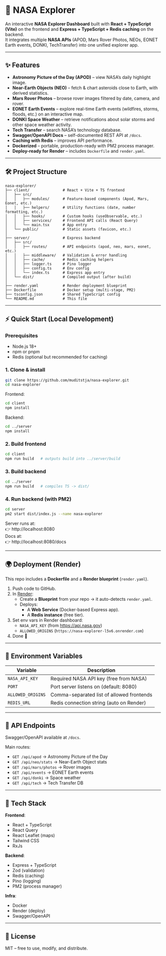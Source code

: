 # 🚀 NASA Explorer

An interactive **NASA Explorer Dashboard** built with **React + TypeScript (Vite)** on the frontend and **Express + TypeScript + Redis caching** on the backend.  
It integrates multiple **NASA APIs** (APOD, Mars Rover Photos, NEOs, EONET Earth events, DONKI, TechTransfer) into one unified explorer app.

---

## ✨ Features

- **Astronomy Picture of the Day (APOD)** – view NASA’s daily highlight image.
- **Near-Earth Objects (NEO)** – fetch & chart asteroids close to Earth, with derived statistics.
- **Mars Rover Photos** – browse rover images filtered by date, camera, and rover.
- **EONET Earth Events** – explore real-time Earth events (wildfires, storms, floods, etc.) on an interactive map.
- **DONKI Space Weather** – retrieve notifications about solar storms and other space weather activity.
- **Tech Transfer** – search NASA’s technology database.
- **Swagger/OpenAPI Docs** – self-documented REST API at `/docs`.
- **Caching with Redis** – improves API performance.
- **Dockerized** – portable, production-ready with PM2 process manager.
- **Deploy-ready for Render** – includes `Dockerfile` and `render.yaml`.

---

## 🛠️ Project Structure

```
nasa-explorer/
├── client/               # React + Vite + TS frontend
│   ├── src/
│   │   ├── modules/      # Feature-based components (Apod, Mars, Eonet, etc.)
│   │   ├── helpers/      # Utility functions (date, number formatting, etc.)
│   │   ├── hooks/        # Custom hooks (useObservable, etc.)
│   │   ├── services/     # Frontend API calls (React Query)
│   │   └── main.tsx      # App entry
│   └── public/           # Static assets (favicon, etc.)
│
├── server/               # Express backend
│   ├── src/
│   │   ├── routes/       # API endpoints (apod, neo, mars, eonet, etc.)
│   │   ├── middleware/   # Validation & error handling
│   │   ├── cache/        # Redis caching helpers
│   │   ├── logger.ts     # Pino logger
│   │   ├── config.ts     # Env config
│   │   └── index.ts      # Express app entry
│   └── dist/             # Compiled output (after build)
│
├── render.yaml           # Render deployment blueprint
├── Dockerfile            # Docker setup (multi-stage, PM2)
├── tsconfig.json         # Shared TypeScript config
└── README.md             # This file
```

---

## ⚡ Quick Start (Local Development)

### Prerequisites
- Node.js 18+
- npm or pnpm
- Redis (optional but recommended for caching)

### 1. Clone & install
```bash
git clone https://github.com/muditstja/nasa-explorer.git
cd nasa-explorer
```

Frontend:
```bash
cd client
npm install
```

Backend:
```bash
cd ../server
npm install
```

### 2. Build frontend
```bash
cd client
npm run build   # outputs build into ../server/build
```

### 3. Build backend
```bash
cd ../server
npm run build   # compiles TS -> dist/
```

### 4. Run backend (with PM2)
```bash
cd server
pm2 start dist/index.js --name nasa-explorer
```

Server runs at:  
👉 http://localhost:8080  
Docs at:  
👉 http://localhost:8080/docs

---

## 🌍 Deployment (Render)

This repo includes a **Dockerfile** and a **Render blueprint** (`render.yaml`).  

1. Push code to GitHub.
2. In [Render](https://render.com):
   - Create a **Blueprint** from your repo → it auto-detects `render.yaml`.
   - Deploys:
     - A **Web Service** (Docker-based Express app).
     - A **Redis instance** (free tier).
3. Set env vars in Render dashboard:
   - `NASA_API_KEY` (from https://api.nasa.gov)
   - `ALLOWED_ORIGINS` (`https://nasa-explorer-l5v6.onrender.com`)
4. Done 🚀

---

## 🔑 Environment Variables

| Variable          | Description                                |
|-------------------|--------------------------------------------|
| `NASA_API_KEY`    | Required NASA API key (free from NASA)     |
| `PORT`            | Port server listens on (default: 8080)     |
| `ALLOWED_ORIGINS` | Comma-separated list of allowed frontends  |
| `REDIS_URL`       | Redis connection string (auto on Render)   |

---

## 📖 API Endpoints

Swagger/OpenAPI available at `/docs`.  

Main routes:
- `GET /api/apod` → Astronomy Picture of the Day
- `GET /api/neo/stats` → Near-Earth Object stats
- `GET /api/mars/photos` → Rover images
- `GET /api/events` → EONET Earth events
- `GET /api/donki` → Space weather
- `GET /api/tech` → Tech Transfer DB

---

## 🧰 Tech Stack

**Frontend**:
- React + TypeScript
- React Query
- React Leaflet (maps)
- Tailwind CSS
- RxJs

**Backend**:
- Express + TypeScript
- Zod (validation)
- Redis (caching)
- Pino (logging)
- PM2 (process manager)

**Infra**:
- Docker
- Render (deploy)
- Swagger/OpenAPI

---

## 📜 License

MIT – free to use, modify, and distribute.
